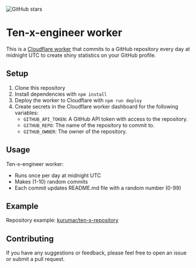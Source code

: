 ![GitHub stars](https://img.shields.io/github/stars/kurumar/ten-x-engineer?style=flat)


# Ten-x-engineer worker

This is a [Cloudflare worker](https://developers.cloudflare.com/workers/) that commits to a GitHub repository every day at midnight UTC to create shiny statistics on your GitHub profile.

## Setup

1. Clone this repository
2. Install dependencies with `npm install`
3. Deploy the worker to Cloudflare with `npm run deploy`
4. Create secrets in the Cloudflare worker dashboard for the following variables:
    - `GITHUB_API_TOKEN`: A GitHub API token with access to the repository.
    - `GITHUB_REPO`: The name of the repository to commit to.
    - `GITHUB_OWNER`: The owner of the repository.

## Usage

Ten-x-engineer worker:
- Runs once per day at midnight UTC
- Makes (1-10) random commits
- Each commit updates README.md file with a random number (0-99)

## Example

Repository example: [kurumar/ten-x-repository](https://github.com/kurumar/ten-x-repository)

## Contributing

If you have any suggestions or feedback, please feel free to open an issue or submit a pull request.
